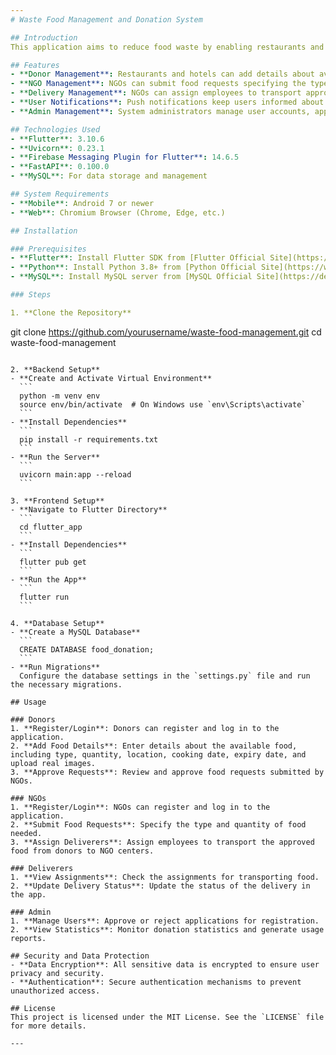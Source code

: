 ```yaml
---
# Waste Food Management and Donation System

## Introduction
This application aims to reduce food waste by enabling restaurants and hotels to donate excess food to NGOs, which then distribute it to those in need.

## Features
- **Donor Management**: Restaurants and hotels can add details about available food, including type, quantity, location, cooking date, expiry date, and real images.
- **NGO Management**: NGOs can submit food requests specifying the type and quantity of food needed. These requests are approved by the donor.
- **Delivery Management**: NGOs can assign employees to transport approved food from donors to the NGO centers.
- **User Notifications**: Push notifications keep users informed about important updates and events related to their donations.
- **Admin Management**: System administrators manage user accounts, approve/reject applications for registration, view donation statistics, and generate reports.

## Technologies Used
- **Flutter**: 3.10.6
- **Uvicorn**: 0.23.1
- **Firebase Messaging Plugin for Flutter**: 14.6.5
- **FastAPI**: 0.100.0
- **MySQL**: For data storage and management

## System Requirements
- **Mobile**: Android 7 or newer
- **Web**: Chromium Browser (Chrome, Edge, etc.)

## Installation

### Prerequisites
- **Flutter**: Install Flutter SDK from [Flutter Official Site](https://flutter.dev/docs/get-started/install).
- **Python**: Install Python 3.8+ from [Python Official Site](https://www.python.org/downloads/).
- **MySQL**: Install MySQL server from [MySQL Official Site](https://dev.mysql.com/downloads/mysql/).

### Steps

1. **Clone the Repository**
   ```
   git clone https://github.com/yourusername/waste-food-management.git
   cd waste-food-management
   ```

2. **Backend Setup**
   - **Create and Activate Virtual Environment**
     ```
     python -m venv env
     source env/bin/activate  # On Windows use `env\Scripts\activate`
     ```
   - **Install Dependencies**
     ```
     pip install -r requirements.txt
     ```
   - **Run the Server**
     ```
     uvicorn main:app --reload
     ```

3. **Frontend Setup**
   - **Navigate to Flutter Directory**
     ```
     cd flutter_app
     ```
   - **Install Dependencies**
     ```
     flutter pub get
     ```
   - **Run the App**
     ```
     flutter run
     ```

4. **Database Setup**
   - **Create a MySQL Database**
     ```
     CREATE DATABASE food_donation;
     ```
   - **Run Migrations**
     Configure the database settings in the `settings.py` file and run the necessary migrations.

## Usage

### Donors
1. **Register/Login**: Donors can register and log in to the application.
2. **Add Food Details**: Enter details about the available food, including type, quantity, location, cooking date, expiry date, and upload real images.
3. **Approve Requests**: Review and approve food requests submitted by NGOs.

### NGOs
1. **Register/Login**: NGOs can register and log in to the application.
2. **Submit Food Requests**: Specify the type and quantity of food needed.
3. **Assign Deliverers**: Assign employees to transport the approved food from donors to NGO centers.

### Deliverers
1. **View Assignments**: Check the assignments for transporting food.
2. **Update Delivery Status**: Update the status of the delivery in the app.

### Admin
1. **Manage Users**: Approve or reject applications for registration.
2. **View Statistics**: Monitor donation statistics and generate usage reports.

## Security and Data Protection
- **Data Encryption**: All sensitive data is encrypted to ensure user privacy and security.
- **Authentication**: Secure authentication mechanisms to prevent unauthorized access.

## License
This project is licensed under the MIT License. See the `LICENSE` file for more details.

---
```

